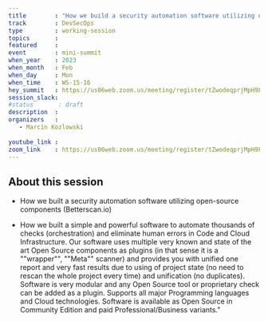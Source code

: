 ```yaml
---
title        : "How we build a security automation software utilizing open-source components (Betterscan.io)" 
track        : DevSecOps
type         : working-session
topics       :
featured     :
event        : mini-summit
when_year    : 2023
when_month   : Feb
when_day     : Mon
when_time    : WS-15-16
hey_summit   : https://us06web.zoom.us/meeting/register/tZwodeqprjMpH9FPunRNXCTeNF-NpYUW7WRD
session_slack:
#status       : draft
description  :
organizers   :
   - Marcin Kozlowski
  
youtube_link :
zoom_link    : https://us06web.zoom.us/meeting/register/tZwodeqprjMpH9FPunRNXCTeNF-NpYUW7WRD
---
```


## About this session

- How we built a security automation software utilizing open-source components (Betterscan.io)

- How we built a simple and powerful software to automate thousands of checks (orchestration) and eliminate human errors in Code and Cloud Infrastructure. Our software uses multiple very known and state of the art Open Source components as plugins (in that sense it is a ""wrapper"", ""Meta"" scanner) and provides you with unified one report and very fast results due to using of project state (no need to rescan the whole project every time) and unification (no duplicates). Software is very modular and any Open Source tool or proprietary check can be added as a plugin. Supports all major Programming languages and Cloud technologies. Software is available as Open Source in Community Edition and paid Professional/Business variants."
